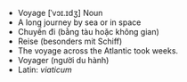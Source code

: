 - Voyage [ˈvɔɪ.ɪdʒ] Noun  
- A long journey by sea or in space  
- Chuyến đi (bằng tàu hoặc không gian)  
- Reise (besonders mit Schiff)  
- The voyage across the Atlantic took weeks.  
- Voyager (người du hành)  
- Latin: *viaticum*